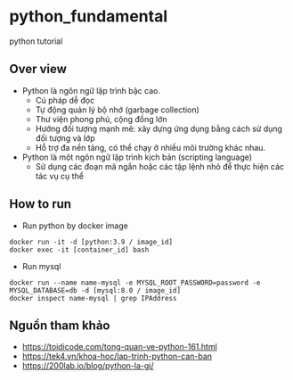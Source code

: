 # python_fundamental

python tutorial

## Over view

- Python là ngôn ngữ lập trình bậc cao.
  - Cú pháp dễ đọc
  - Tự động quản lý bộ nhớ (garbage collection)
  - Thư viện phong phú, cộng đồng lớn
  - Hướng đối tượng mạnh mẽ: xây dựng ứng dụng bằng cách sử dụng đối tượng và lớp
  - Hỗ trợ đa nền tảng, có thể chạy ở nhiều môi trường khác nhau.
- Python là một ngôn ngữ lập trình kịch bản (scripting language)
  - Sử dụng các đoạn mã ngắn hoặc các tập lệnh nhỏ để thực hiện các tác vụ cụ thể

## How to run

- Run python by docker image

```
docker run -it -d [python:3.9 / image_id]
docker exec -it [container_id] bash
```

- Run mysql

```
docker run --name name-mysql -e MYSQL_ROOT_PASSWORD=password -e MYSQL_DATABASE=db -d [mysql:8.0 / image_id]
docker inspect name-mysql | grep IPAddress
```

## Nguồn tham khảo

- https://toidicode.com/tong-quan-ve-python-161.html
- https://tek4.vn/khoa-hoc/lap-trinh-python-can-ban
- https://200lab.io/blog/python-la-gi/

